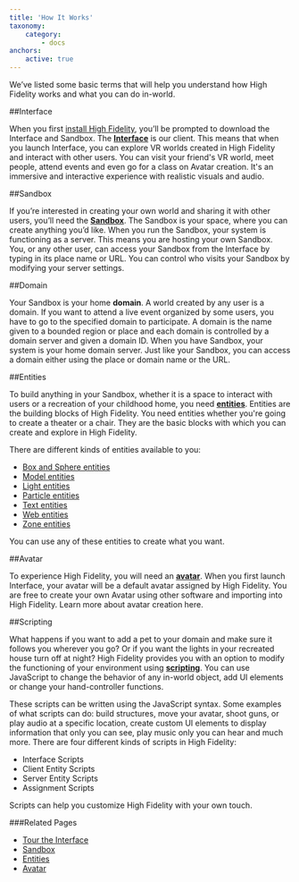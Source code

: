 ```yaml
---
title: 'How It Works'
taxonomy:
    category:
        - docs
anchors:
    active: true
---
```


We’ve listed some basic terms that will help you understand how High Fidelity works and what you can do in-world. 

##Interface

When you first [install High Fidelity](../../installation), you’ll be prompted to download the Interface and Sandbox. 
The [**Interface**](../../../create-and-explore/explore-interface) is our client. This means that when you launch Interface, you can explore VR worlds created in High Fidelity and interact with other users. You can visit your friend's VR world, meet people, attend events and even go for a class on Avatar creation. It's an immersive and interactive experience with realistic visuals and audio. 



##Sandbox

If you’re interested in creating your own world and sharing it with other users, you’ll need the [**Sandbox**]((../../../create-and-explore/start-working-in-your-sandbox)). The Sandbox is your space, where you can create anything you’d like. When you run the Sandbox, your system is functioning as a server. This means you are hosting your own Sandbox. You, or any other user, can access your Sandbox from the Interface by typing in its place name or URL. You can control who visits your Sandbox by modifying your server settings.  



##Domain

Your Sandbox is your home **domain**. A world created by any user is a domain. If you want to attend a live event organized by some users, you have to go to the specified domain to participate. A domain is the name given to a bounded region or place and each domain is controlled by a domain server and given a domain ID. When you have Sandbox, your system is your home domain server. Just like your Sandbox, you can access a domain either using the place or domain name or the URL. 



##Entities

To build anything in your Sandbox, whether it is a space to interact with users or a recreation of your childhood home, you need [**entities**](../../../create-and-explore/entities). Entities are the building blocks of High Fidelity. You need entities whether you're going to create a theater or a chair. They are the basic blocks with which you can create and explore in High Fidelity.

There are different kinds of entities available to you:
* [Box and Sphere entities](../.../../create-and-explore/entities/box-and-sphere-entities)
* [Model entities](../.../../create-and-explore/entities/model-entities)
* [Light entities](../.../../create-and-explore/entities/light-entities)
* [Particle entities](../.../../create-and-explore/entities/particle-entities)
* [Text entities](../.../../create-and-explore/entities/text-entities)
* [Web entities](../.../../create-and-explore/entities/web-entities)
* [Zone entities](../.../../create-and-explore/entities/zone-entities)

You can use any of these entities to create what you want. 



##Avatar

To experience High Fidelity, you will need an [**avatar**](../../../create-and-explore/avatars). When you first launch Interface, your avatar will be a default avatar assigned by High Fidelity. You are free to create your own Avatar using other software and importing into High Fidelity. Learn more about avatar creation here. 



##Scripting

What happens if you want to add a pet to your domain and make sure it follows you wherever you go? Or if you want the lights in your recreated house turn off at night? High Fidelity provides you with an option to modify the functioning of your environment using [**scripting**](../../../create-and-explore/all-about-scripting). You can use JavaScript to change the behavior of any in-world object, add UI elements or change your hand-controller functions. 

These scripts can be written using the JavaScript syntax. Some examples of what scripts can do: build structures, move your avatar, shoot guns, or play audio at a specific location, create custom UI elements to display information that only you can see, play music only you can hear and much more. There are four different kinds of scripts in High Fidelity:
* Interface Scripts
* Client Entity Scripts
* Server Entity Scripts
* Assignment Scripts

Scripts can help you customize High Fidelity with your own touch. 



###Related Pages

* [Tour the Interface](../../../create-and-explore/explore-interface)
* [Sandbox](../../../create-and-explore/start-working-in-your-sandbox)
* [Entities](../../../create-and-explore/entities)
* [Avatar](../../../create-and-explore/avatars)

